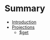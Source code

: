 # Summary

* [Introduction](README.md)
* [Projections](docs/projections.md)
   * [$get](src/projections/atoms/get/index.md)

